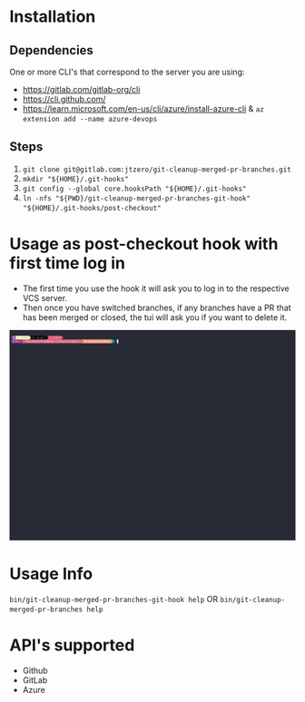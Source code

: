 
# Installation
  ## Dependencies
  One or more CLI's that correspond to the server you are using:
  - https://gitlab.com/gitlab-org/cli
  - https://cli.github.com/
  - https://learn.microsoft.com/en-us/cli/azure/install-azure-cli & `az extension add --name azure-devops`
  ## Steps
  1. `git clone git@gitlab.com:jtzero/git-cleanup-merged-pr-branches.git`
  1. `mkdir "${HOME}/.git-hooks"`
  1. `git config --global core.hooksPath "${HOME}/.git-hooks"`
  1. `ln -nfs "${PWD}/git-cleanup-merged-pr-branches-git-hook" "${HOME}/.git-hooks/post-checkout"`

# Usage as post-checkout hook with first time log in
- The first time you use the hook it will ask you to log in to the respective VCS server.
- Then once you have switched branches, if any branches have a PR that has been merged or closed, the tui will ask you if you want to delete it.

![first time use](./web/first-time.gif)

# Usage Info
  `bin/git-cleanup-merged-pr-branches-git-hook help` OR `bin/git-cleanup-merged-pr-branches help`

# API's supported
 - Github
 - GitLab
 - Azure
